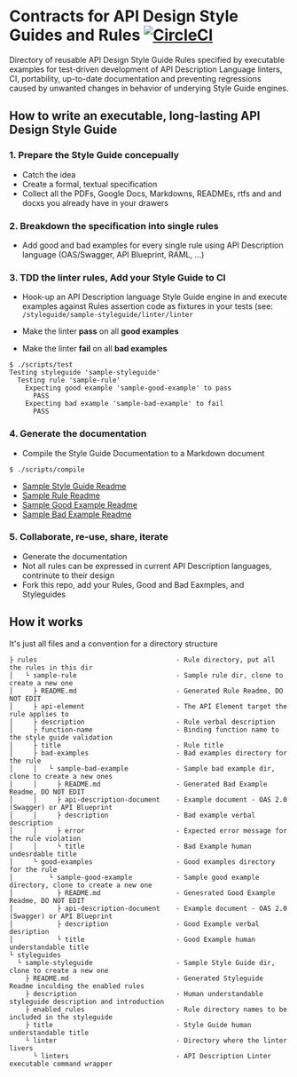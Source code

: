 # Contracts for API Design Style Guides and Rules [![CircleCI](https://circleci.com/gh/apiaryio/constitutions.svg?style=svg&circle-token=32b6b19a59e02fdb795d2f47c80e37e2a2a9a033&ver=1)](https://circleci.com/gh/apiaryio/constitutions)

Directory of reusable API Design Style Guide Rules specified by executable examples for test-driven development of API Description Language linters, CI, portability, up-to-date documentation and preventing regressions caused by unwanted changes in behavior of underying Style Guide engines.

## How to write an executable, long-lasting API Design Style Guide

### 1. Prepare the Style Guide concepually
- Catch the idea
- Create a formal, textual specification
- Collect all the PDFs, Google Docs, Markdowns, READMEs, rtfs and and docxs you already have in your drawers

### 2. Breakdown the specification into single rules
- Add good and bad examples for every single rule using API Description language (OAS/Swagger, API Blueprint, RAML, ...)

### 3. TDD the linter rules, Add your Style Guide to CI
- Hook-up an API Description language Style Guide engine in and execute examples against Rules assertion code as fixtures in your tests (see: `/styleguide/sample-styleguide/linter/linter`

- Make the linter **pass** on all **good examples**
- Make the linter **fail** on all **bad examples**

```
$ ./scripts/test
Testing styleguide 'sample-styleguide'
  Testing rule 'sample-rule'
    Expecting good example 'sample-good-example' to pass
      PASS
    Expecting bad example 'sample-bad-example' to fail
      PASS
```

### 4. Generate the documentation

- Compile the Style Guide Documentation to a Markdown document

```
$ ./scripts/compile
```

- [Sample Style Guide Readme](./styleguides/sample-styleguide/README.md)
- [Sample Rule Readme](./rules/sample-rule/README.md)
- [Sample Good Example Readme](./rules/sample-rule/good-examples/sample-good-example/README.md)
- [Sample Bad Example Readme](./rules/sample-rule/bad-examples/sample-bad-example/README.md)



### 5. Collaborate, re-use, share, iterate

- Generate the documentation
- Not all rules can be expressed in current API Description languages, contrinute to their design
- Fork this repo, add your Rules, Good and Bad Eaxmples, and Styleguides

## How it works

It's just all files and a convention for a directory structure

```
├ rules                                   - Rule directory, put all the rules in this dir
│   └ sample-rule                         - Sample rule dir, clone to create a new one
│     ├ README.md                         - Generated Rule Readme, DO NOT EDIT
│     ├ api-element                       - The API Element target the rule applies to
│     ├ description                       - Rule verbal description
│     ├ function-name                     - Binding function name to the style guide validation
│     ├ title                             - Rule title
│     ├ bad-examples                      - Bad examples directory for the rule
│     │   └ sample-bad-example            - Sample bad example dir, clone to create a new ones
│     │     ├ README.md                   - Generated Bad Example Readme, DO NOT EDIT
│     │     ├ api-description-document    - Example document - OAS 2.0 (Swagger) or API Blueprint
│     │     ├ description                 - Bad example verbal description
│     │     ├ error                       - Expected error message for the rule violation
│     │     └ title                       - Bad Example human undesrdable title
│     └ good-examples                     - Good examples directory for the rule
│         └ sample-good-example           - Sample good example directory, clone to create a new one
│           ├ README.md                   - Genesrated Good Example Readme, DO NOT EDIT
│           ├ api-description-document    - Example document - OAS 2.0 (Swagger) or API Blueprint
│           ├ description                 - Good Example verbal desription
│           └ title                       - Good Example human understandable title
└ styleguides
  └ sample-styleguide                     - Sample Style Guide dir, clone to create a new one
    ├ README.md                           - Generated Styleguide Readme inculding the enabled rules
    ├ description                         - Human understandable styleguide description and introduction
    ├ enabled_rules                       - Rule directory names to be included in the styleguide
    ├ title                               - Style Guide human understandable title
    └ linter                              - Directory where the linter livers
      └ linters                           - API Description Linter executable command wrapper
```


